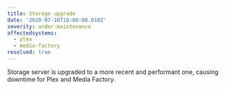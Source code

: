 ```yaml
---
title: Storage upgrade
date: '2020-07-10T10:00:00.010Z'
severity: under-maintenance
affectedsystems:
  - plex
  - media-factory
resolved: true
---
```

Storage server is upgraded to a more recent and performant one, causing downtime for Plex and Media Factory.

<!--- language code: en -->
